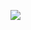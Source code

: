 [![](https://visitcount.itsvg.in/api?id=C0smic01&label=Profile%20Views&color=9&icon=5&pretty=false)](https://visitcount.itsvg.in)
